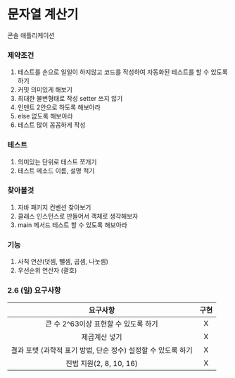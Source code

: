 # 문자열 계산기

콘솔 애플리케이션

### 제약조건

1. 테스트를 손으로 일일이 하지않고 코드를 작성하여 자동화된 테스트를 할 수 있도록 하기
2. 커밋 의미있게 해보기
3. 최대한 불변형태로 작성 setter 쓰지 않기
4. 인덴트 2안으로 하도록 해보아라
5. else 없도록 해보아라
6. 테스트 많이 꼼꼼하게 작성

### 테스트

1. 의미있는 단위로 테스트 쪼개기
2. 테스트 메소드 이름, 설명 적기

### 찾아볼것

1. 자바 패키지 컨벤션 찾아보기
2. 클래스 인스턴스로 만들어서 객체로 생각해보자
3. main 메서드 테스트 할 수 있도록 해보아라

### 기능

1. 사칙 연산(덧셈, 뺄셈, 곱셈, 나눗셈)
2. 우선순위 연산자 (괄호)

### 2.6 (일) 요구사항
|           요구사항           |  구현   |
|:------------------------:|:-----:|
| 큰 수 2^63이상 표현할 수 있도록 하기  |   X   |
|제곱계산 넣기| X |
|결과 포맷 (과학적 표기 방법, 단순 정수) 설정할 수 있도록 하기 | X |
|진법 지원(2, 8, 10, 16)| X |
